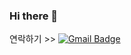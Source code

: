 
### Hi there 👋

연락하기 >> 
[![Gmail Badge](https://img.shields.io/badge/Gmail-d14836?style=flat-square&logo=Gmail&logoColor=white&link=mailto:K.me4dev@gmail.com)](mailto:K.me4dev@gmail.com)
	
  
  
  
<div align=center>
</div>
<!--
**k-me-j/k-me-j** is a ✨ _special_ ✨ repository because its `README.md` (this file) appears on your GitHub profile.

Here are some ideas to get you started:

- 🔭 I’m currently working on ...
- 🌱 I’m currently learning ...
- 👯 I’m looking to collaborate on ...
- 🤔 I’m looking for help with ...
- 💬 Ask me about ...
- 📫 How to reach me: ...
- 😄 Pronouns: ...
- ⚡ Fun fact: ...
-->
